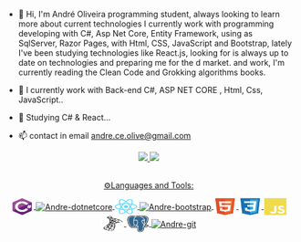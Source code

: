 - 👋 Hi, I'm André Oliveira programming student, always looking to learn more
about current technologies I currently work with programming developing
with C#, Asp Net Core, Entity Framework, using as SqlServer, Razor Pages,
with Html, CSS, JavaScript and Bootstrap, lately I've been studying technologies like
React.js, looking for is always up to date on technologies and preparing me for the d market.
and work, I'm currently reading the Clean Code and Grokking algorithms books.

- 🔭 I currently work with Back-end C#, ASP NET CORE , Html, Css, JavaScript..
- 🌱 Studying C# & React...
- 📫 contact in email andre.ce.olive@gmail.com

<div align="center">
  <a href="https://www.linkedin.com/in/andr%C3%A9-oliveira-807772206"/>
  <img height="180em" src="https://github-readme-stats.vercel.app/api?username=AndreOlivers&show_icons=true&theme=tokyonight&include_all_commits=true&count_private=true"/>
  <img height="180em" src="https://github-readme-stats.vercel.app/api/top-langs/?username=AndreOlivers&layout=compact&langs_count=7&theme=tokyonight"/>
</div>


  
<div style="display: inline_block" align="center"><br>
<p>
⚙Languages and Tools:
  <p>
  <img align="center" alt="Andre-Csharp" height="30" width="40" src="https://raw.githubusercontent.com/devicons/devicon/master/icons/csharp/csharp-original.svg">
  <img align="center" alt="Andre-dotnetcore" height="30" width="40" src="https://cdn.jsdelivr.net/gh/devicons/devicon/icons/dotnetcore/dotnetcore-original.svg">
  <img align="center" alt="Andre-React" height="30" width="40" src="https://raw.githubusercontent.com/devicons/devicon/master/icons/react/react-original.svg">
  <img align="center" alt="Andre-bootstrap" height="30" width="40"src="https://cdn.jsdelivr.net/gh/devicons/devicon/icons/bootstrap/bootstrap-original.svg" />
  <img align="center" alt="Andre-HTML" height="30" width="40" src="https://raw.githubusercontent.com/devicons/devicon/master/icons/html5/html5-original.svg">
  <img align="center" alt="Andre-CSS" height="30" width="40" src="https://raw.githubusercontent.com/devicons/devicon/master/icons/css3/css3-original.svg">
  <img align="center" alt="Andre-Js" height="30" width="40" src="https://raw.githubusercontent.com/devicons/devicon/master/icons/javascript/javascript-plain.svg">
  <img align="center" alt="Andre-SqlServer" height="30" width="40" src="https://raw.githubusercontent.com/devicons/devicon/master/icons/microsoftsqlserver/microsoftsqlserver-plain.svg">
  <img align="center" alt="Andre-postgresql" height="30" width="40" src="https://raw.githubusercontent.com/devicons/devicon/master/icons/postgresql/postgresql-original.svg">
  <img align="center" alt="Andre-git" height="30" width="40" src="https://cdn.jsdelivr.net/gh/devicons/devicon/icons/git/git-original.svg">
</div>
